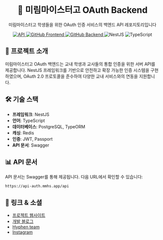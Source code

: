 <div align="center">
  <h1>🔐 미림마이스터고 OAuth Backend</h1>
  <p>미림마이스터고 학생들을 위한 OAuth 인증 서비스의 백엔드 API 레포지토리입니다</p>
  <p>
    <a href="https://api-auth.mmhs.kr/">
      <img src="https://img.shields.io/badge/API-oauth.mmhs.kr%2Fapi-5E81F4?style=flat-square" alt="API" />
    </a>
    <a href="https://github.com/3x-haust/React.js_MmhsOAuth_Client">
      <img src="https://img.shields.io/badge/GitHub-Frontend-FF6B6B?style=flat-square&logo=github" alt="GitHub Frontend" />
    </a>
    <a href="https://github.com/3x-haust/Nest.js_MmhsOAuth_Server">
      <img src="https://img.shields.io/badge/GitHub-Backend-6BCB77?style=flat-square&logo=github" alt="GitHub Backend" />
    </a>
    <img src="https://img.shields.io/badge/NestJS-9.x-000000?style=flat-square&logo=nestjs" alt="NestJS" />
    <img src="https://img.shields.io/badge/TypeScript-5.x-000000?style=flat-square&logo=typescript" alt="TypeScript" />
  </p>
</div>

## 📝 프로젝트 소개

미림마이스터고 OAuth 백엔드는 교내 학생과 교사들의 통합 인증을 위한 서버 API를 제공합니다. NestJS 프레임워크를 기반으로 안전하고 확장 가능한 인증 시스템을 구현하였으며, OAuth 2.0 프로토콜을 준수하여 다양한 교내 서비스와의 연동을 지원합니다.

## 🛠️ 기술 스택

- **프레임워크**: NestJS
- **언어**: TypeScript
- **데이터베이스**: PostgreSQL, TypeORM
- **캐싱**: Redis
- **인증**: JWT, Passport
- **API 문서**: Swagger

## 📊 API 문서

API 문서는 Swagger를 통해 제공됩니다. 다음 URL에서 확인할 수 있습니다:
```
https://api-auth.mmhs.app/api
```

## 🔗 링크 & 소셜

- [프로젝트 웹사이트](https://auth.mmhs.app)
- [개발 블로그](https://velog.io/@kaje033/Project-Mirim-OAuth%EA%B0%80-%EB%AD%94%EB%8D%B0-0-%EA%B0%9C%EC%9A%94)
- [Hyphen team](https://github.com/HyphenDev)
- [Instagram](https://www.instagram.com/hyphen_team)
